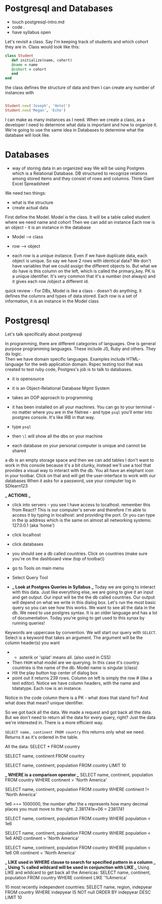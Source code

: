 # Postgresql and Databases

- touch postgresql-intro.md
- code .
- have syllabus open

Let's revisit a class. Say I'm keeping track of students and which cohort they are in. Class would look like this:

```ruby
class Student
   def initialize(name, cohort)
   @name = name
   @cohort = cohort
   end
end
```

the class defines the structure of data and then I can create any number of instances with

```ruby

Student.new('Joseph', 'Hotel')
Student.new('Megan', 'Echo')
```

I can make as many instances as I need.
When we create a class, as a developer I need to determine what data is important and how to organize it. We're going to use the same idea in Databases to determine what the database will look like.

# Databases

- way of storing data in an organized way
  We will be using Postgres which is a Relational Database. DB structured to recognize relations among stored items and they consist of rows and columns. Think Giant Excel Spreadsheet

We need two things:

- what is the structure
- create actual data

First define the Model. Model is the class. It will be a table called student where we need name and cohort
Then we can add an instance
Each row is an object - it is an instance in the database

- Model --> class
- row --> object

- each row is a unique instance. Even if we have duplicate data, each object is unique. So say we have 2 rows with identical data?
  We don't have variables that we could assign the different objects to. But what we do have is this column on the left, which is called the primary_key. PK is a unique identifier. It's very common that it's a number (not always) and it gives each row /object a different id.

quick review - For DBs, Model is like a class - doesn't do anything, it defines the columns and types of data stored. Each row is a set of information, it is an instance in the Model class

# Postgresql

Let's talk specifically about postgresql

In programming, there are different categories of languages. One is general purpose programming languages. These include JS, Ruby and others. They do logic.  
 Then we have domain specific languages. Examples include HTML- language for the web application domain. Rspec testing tool that was created to test ruby code, Postgres's job is to talk to databases.

- it is opensource
- it is an Object-Relational Database Mgmt System
- takes an OOP approach to programming

- it has been installed on all your machines. You can go to your terminal - no matter where you are in the filetree - and type `psql` you'll enter into postgres console. It's like IRB in that way.
- type `psql`
- then `\l` will show all the dbs on your machine
- each database on your personal computer is unique and cannot be shared

a db is an empty storage space and then we can add tables
I don't want to work in this console because it's a bit clunky, instead we'll use a tool that provides a visual way to interact with the db.
You all have an elephant icon in your toolbar. Click on that and will get the user-interface to work with our databases
When it asks for a password, use your computer log in SDlearn123

**_ ACTIONS _**

- click into servers - you see I have access to localhost. remember this from React? This is our computer's server and therefore I'm able to access it by typing in localhost: and providing the port. Or you can type in the ip address which is the same on almost all networking systems: 127.0.0.1 (aka 'home')

- click localhost
- click databases
- you should see a db called countries. Click on countries (make sure you're on the dashboard view (top of toolbar))
- go to Tools on main menu
- Select Query Tool
- **_ Look at Postgres Queries in Syllabus _**
  Today we are going to interact with this data. Just like everything else, we are going to give it an input and get output. Our input will be the the db called countries. Our output will depend on what we write in this dialog box.
  Let's run the most basic query so you can see how this works. We want to see all the data in the db. We need to use postgres syntax. It is an older language and has a lot of documentation. Today you're going to get used to this synax by running queries!

Keywords are uppercase by convention.
We will start our query with `SELECT`. Select is a keyword that takes an argument. The argument will be the column header(s) you want

- - asterik or 'splat' means all. (also used in CSS)
- Then `FROM` what model are we querying. In this case it's country. countries is the name of the db. Model name is singular (class)
- Hit the play button top center of dialog box
- point out it returns 239 rows. Column on left is simply the row # (like a text editor). Notice we have column headers, with the name and tdatatype. Each row is an instance.

Notice in the code column there is a PK - what does that stand for? And what does that mean? unique identifier.

So we got back all the data. We made a request and got back all the data. But we don't need to return all the data for every query, right? Just the data we're interested in. There is a more efficient way.

`SELECT name, continent FROM country` this returns only what we need. Returns it as it's ordered in the table.

All the data: SELECT \* FROM country

SELECT name, continent
FROM country

SELECT name, continent, population
FROM country
LIMIT 10

**_ WHERE is a comparison operator _**
SELECT name, continent, population
FROM country
WHERE continent = 'North America'

SELECT name, continent, population
FROM country
WHERE continent != 'North America'

1e6 === 1000000, the number after the `e` represents how many decimal places you must move to the right.
2.381741e+06 = 2381741

SELECT name, continent, population
FROM country
WHERE population < 1e6

SELECT name, continent, population
FROM country
WHERE population < 1e6
AND continent = 'North America'

SELECT name, continent, population
FROM country
WHERE population < 1e6
OR continent = 'North America'

**_ LIKE used in WHERE clause to search for specified pattern in a column _**
**_ Using % called wildcard will be used in conjunction with LIKE _**
Using LIKE and wildcard to get back all the Americas:
SELECT name, continent, population
FROM country
WHERE continent LIKE '%America'

10 most recently independent countries:
SELECT name, region, indepyear
FROM country
WHERE indepyear IS NOT null
ORDER BY indepyear DESC
LIMIT 10
